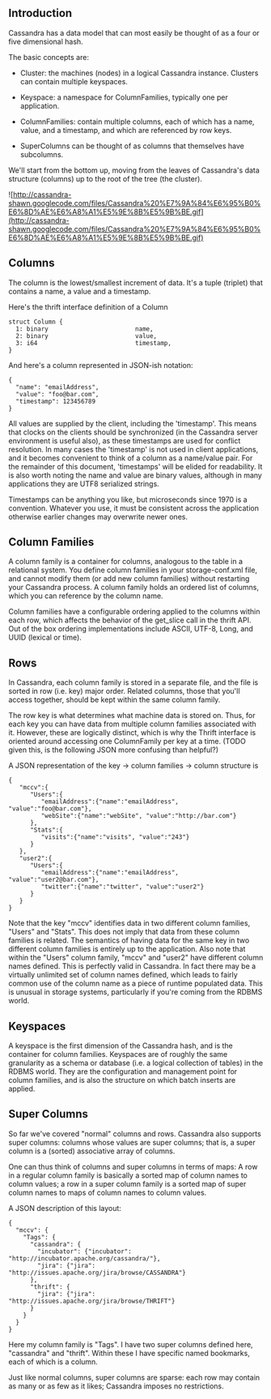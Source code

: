 ## Introduction ##

Cassandra has a data model that can most easily be thought of as a four or five dimensional hash.

The basic concepts are:
  * Cluster: the machines (nodes) in a logical Cassandra instance. Clusters can contain multiple keyspaces.

  * Keyspace: a namespace for ColumnFamilies, typically one per application.

  * ColumnFamilies: contain multiple columns, each of which has a name, value, and a timestamp, and which are referenced by row keys.

  * SuperColumns can be thought of as columns that themselves have subcolumns.

We'll start from the bottom up, moving from the leaves of Cassandra's data structure (columns) up to the root of the tree (the cluster).

![http://cassandra-shawn.googlecode.com/files/Cassandra%20%E7%9A%84%E6%95%B0%E6%8D%AE%E6%A8%A1%E5%9E%8B%E5%9B%BE.gif](http://cassandra-shawn.googlecode.com/files/Cassandra%20%E7%9A%84%E6%95%B0%E6%8D%AE%E6%A8%A1%E5%9E%8B%E5%9B%BE.gif)

## Columns ##

The column is the lowest/smallest increment of data. It's a tuple (triplet) that contains a name, a value and a timestamp.

Here's the thrift interface definition of a Column
```
struct Column {
  1: binary                        name,
  2: binary                        value,
  3: i64                           timestamp,
}
```
And here's a column represented in JSON-ish notation:
```
{
  "name": "emailAddress",
  "value": "foo@bar.com",
  "timestamp": 123456789
}
```
All values are supplied by the client, including the 'timestamp'. This means that clocks on the clients should be synchronized (in the Cassandra server environment is useful also), as these timestamps are used for conflict resolution. In many cases the 'timestamp' is not used in client applications, and it becomes convenient to think of a column as a name/value pair. For the remainder of this document, 'timestamps' will be elided for readability. It is also worth noting the name and value are binary values, although in many applications they are UTF8 serialized strings.

Timestamps can be anything you like, but microseconds since 1970 is a convention. Whatever you use, it must be consistent across the application otherwise earlier changes may overwrite newer ones.

## Column Families ##

A column family is a container for columns, analogous to the table in a relational system. You define column families in your storage-conf.xml file, and cannot modify them (or add new column families) without restarting your Cassandra process. A column family holds an ordered list of columns, which you can reference by the column name.

Column families have a configurable ordering applied to the columns within each row, which affects the behavior of the get\_slice call in the thrift API. Out of the box ordering implementations include ASCII, UTF-8, Long, and UUID (lexical or time).

## Rows ##

In Cassandra, each column family is stored in a separate file, and the file is sorted in row (i.e. key) major order. Related columns, those that you'll access together, should be kept within the same column family.

The row key is what determines what machine data is stored on. Thus, for each key you can have data from multiple column families associated with it. However, these are logically distinct, which is why the Thrift interface is oriented around accessing one ColumnFamily per key at a time. (TODO given this, is the following JSON more confusing than helpful?)

A JSON representation of the key -> column families -> column structure is
```
{
   "mccv":{
      "Users":{
         "emailAddress":{"name":"emailAddress", "value":"foo@bar.com"},
         "webSite":{"name":"webSite", "value":"http://bar.com"}
      },
      "Stats":{
         "visits":{"name":"visits", "value":"243"}
      }
   },
   "user2":{
      "Users":{
         "emailAddress":{"name":"emailAddress", "value":"user2@bar.com"},
         "twitter":{"name":"twitter", "value":"user2"}
      }
   }
}
```
Note that the key "mccv" identifies data in two different column families, "Users" and "Stats". This does not imply that data from these column families is related. The semantics of having data for the same key in two different column families is entirely up to the application. Also note that within the "Users" column family, "mccv" and "user2" have different column names defined. This is perfectly valid in Cassandra. In fact there may be a virtually unlimited set of column names defined, which leads to fairly common use of the column name as a piece of runtime populated data. This is unusual in storage systems, particularly if you're coming from the RDBMS world.

## Keyspaces ##

A keyspace is the first dimension of the Cassandra hash, and is the container for column families. Keyspaces are of roughly the same granularity as a schema or database (i.e. a logical collection of tables) in the RDBMS world. They are the configuration and management point for column families, and is also the structure on which batch inserts are applied.

## Super Columns ##

So far we've covered "normal" columns and rows. Cassandra also supports super columns: columns whose values are super columns; that is, a super column is a (sorted) associative array of columns.

One can thus think of columns and super columns in terms of maps: A row in a regular column family is basically a sorted map of column names to column values; a row in a super column family is a sorted map of super column names to maps of column names to column values.

A JSON description of this layout:
```
{
  "mccv": {
    "Tags": {
      "cassandra": {
        "incubator": {"incubator": "http://incubator.apache.org/cassandra/"},
        "jira": {"jira": "http://issues.apache.org/jira/browse/CASSANDRA"}
      },
      "thrift": {
        "jira": {"jira": "http://issues.apache.org/jira/browse/THRIFT"}
      }
    }  
  }
}
```
Here my column family is "Tags". I have two super columns defined here, "cassandra" and "thrift". Within these I have specific named bookmarks, each of which is a column.

Just like normal columns, super columns are sparse: each row may contain as many or as few as it likes; Cassandra imposes no restrictions.